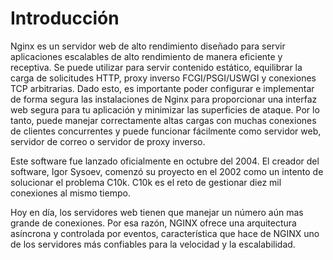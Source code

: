 # Introducción

Nginx es un servidor web de alto rendimiento diseñado para servir aplicaciones escalables de alto rendimiento de manera eficiente y receptiva. Se puede utilizar para servir contenido estático, equilibrar la carga de solicitudes HTTP, proxy inverso FCGI/PSGI/USWGI y conexiones TCP arbitrarias. Dado esto, es importante poder configurar e implementar de forma segura las instalaciones de Nginx para proporcionar una interfaz web segura para tu aplicación y minimizar las superficies de ataque. Por lo tanto, puede manejar correctamente altas cargas con muchas conexiones de clientes concurrentes y puede funcionar fácilmente como servidor web, servidor de correo o servidor de proxy inverso.

Este software fue lanzado oficialmente en octubre del 2004. El creador del software, Igor Sysoev, comenzó su proyecto en el 2002 como un intento de solucionar el problema C10k. C10k es el reto de gestionar diez mil conexiones al mismo tiempo.

Hoy en día, los servidores web tienen que manejar un número aún mas grande de conexiones. Por esa razón, NGINX ofrece una arquitectura asíncrona y controlada por eventos, característica que hace de NGINX uno de los servidores más confiables para la velocidad y la escalabilidad.
